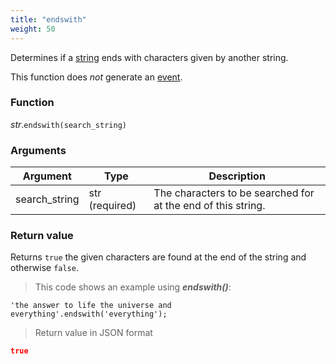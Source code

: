```yaml
---
title: "endswith"
weight: 50
---
```


Determines if a [string](..) ends with characters given by another string.

This function does *not* generate an [event](../../../events).

### Function

*str*.`endswith(search_string)`

### Arguments

Argument | Type | Description
-------- | ---- | -----------
search_string | str (required) | The characters to be searched for at the end of this string.

### Return value

Returns `true` the given characters are found at the end of the string and otherwise `false`.

> This code shows an example using ***endswith()***:

```thingsdb,json_response
'the answer to life the universe and everything'.endswith('everything');
```

> Return value in JSON format

```json
true
```
